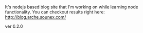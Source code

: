 It's nodejs based blog site that I'm working on while learning node functionality.
You can checkout results right here: http://blog.arche.sounex.com/

ver 0.2.0